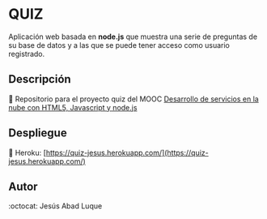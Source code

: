 # QUIZ
Aplicación web basada en **node.js** que muestra una serie de preguntas de su base de datos y a las que se puede tener acceso como usuario registrado.

## Descripción
:newspaper: Repositorio para el proyecto quiz del MOOC [Desarrollo de servicios en la nube con HTML5, Javascript y node.js](https://www.miriadax.net/web/javascript-node-js/inicio)

## Despliegue
:paperclip: Heroku: [https://quiz-jesus.herokuapp.com/](https://quiz-jesus.herokuapp.com/)

## Autor
:octocat: Jesús Abad Luque
